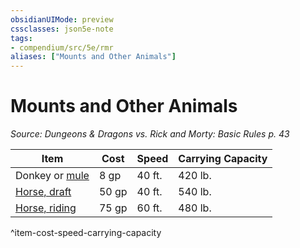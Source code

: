 ```yaml
---
obsidianUIMode: preview
cssclasses: json5e-note
tags:
- compendium/src/5e/rmr
aliases: ["Mounts and Other Animals"]
---
```

# Mounts and Other Animals
*Source: Dungeons & Dragons vs. Rick and Morty: Basic Rules p. 43* 

| Item | Cost | Speed | Carrying Capacity |
|------|------|-------|-------------------|
| Donkey or [mule](/Systems/5e/bestiary/beast/mule.md) | 8 gp | 40 ft. | 420 lb. |
| [Horse, draft](/Systems/5e/bestiary/beast/draft-horse.md) | 50 gp | 40 ft. | 540 lb. |
| [Horse, riding](/Systems/5e/bestiary/beast/riding-horse.md) | 75 gp | 60 ft. | 480 lb. |
^item-cost-speed-carrying-capacity